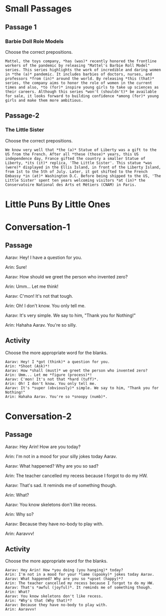 # Small Passages

## Passage 1

### Barbie Doll Role Models

Choose the correct prepositions.
```
Mattel, the toys company, *has (was)* recently honored the frontline workers of the pandemic by releasing "Mattel's Barbie Roll Model" series. This series highlights the work of incredible and daring women in *the (a)* pandemic. It includes barbies of doctors, nurses, and professors *from (in)* around the world. By releasing *this (that)* series, the company aims to honor the role of women in the current times and also, *to (for)* inspire young girls to take up sciences as their careers. Although this series *won't (shouldn't)* be available for sale, it looks forward to building confidence *among (for)* young girls and make them more ambitious.
```

## Passage-2

### The Little Sister

Choose the correct prepositions.
```
We know very well that *the (a)* Statue of Liberty was a gift to the US from the French. After all *these (those)* years, this US independence day, France gifted the country a smaller Statue of Liberty, *its (it)* replica, 'The Little Sister'. This statue *was (were)* displayed in the Ellis Island, in front of the Liberty Island, from 1st to the 5th of July. Later, it got shifted to the French Embassy *in (at)* Washington D.C. Before being shipped to the US, 'The Little Sister' spent ten years welcoming visitors *at (in)* the Conservatoire National des Arts et Métiers (CNAM) in Paris.
```

# Little Puns By Little Ones

# Conversation-1

## Passage

Aarav: Hey! I have a question for you.

Arin: Sure!

Aarav: How should we greet the person who invented zero?

Arin: Umm... Let me think!

Aarav: C'mon! It's not that tough.

Arin: Oh! I don't know. You only tell me.

Aarav: It's very simple. We say to him, "Thank you for Nothing!"

Arin: Hahaha Aarav. You're so silly.

## Activity

Choose the more appropriate word for the blanks.
```
Aarav: Hey! I *got (think)* a question for you.
Arin: *Shoot (Ask)*!
Aarav: How *shall (must)* we greet the person who invented zero?
Arin: Umm... Let me *figure (process)*!
Aarav: C'mon! It's not that *hard (tuff)*.
Arin: Oh! I don't know. You only tell me.
Aarav: It's *super (obviously)* simple. We say to him, "Thank you for Nothing!"
Arin: Hahaha Aarav. You're so *snoopy (numb)*.
```

# Conversation-2

## Passage

Aarav: Hey Arin! How are you today?

Arin: I'm not in a mood for your silly jokes today Aarav.

Aarav: What happened? Why are you so sad?

Arin: The teacher cancelled my recess because I forgot to do my HW.

Aarav: That's sad. It reminds me of something though.

Arin: What?

Aarav: You know skeletons don't like recess.

Arin: Why so?

Aarav: Because they have no-body to play with.

Arin: Aaravvv!

## Activity

Choose the more appropriate word for the blanks.
```
Aarav: Hey Arin! How *you doing (you hanging)* today?
Arin: I'm not in a mood for your *lame (spooky)* jokes today Aarav.
Aarav: What happened? Why are you so *upset (happy)*?
Arin: The teacher cancelled my recess because I forgot to do my HW.
Aarav: That's *awful (joyful)*. It reminds me of something though.
Arin: What?
Aarav: You know skeletons don't like recess.
Arin: *Why's that (Why that)*?
Aarav: Because they have no-body to play with.
Arin: Aaravvv!
```
